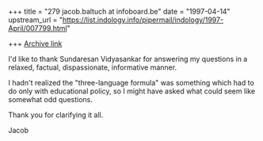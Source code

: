 +++
title = "279 jacob.baltuch at infoboard.be"
date = "1997-04-14"
upstream_url = "https://list.indology.info/pipermail/indology/1997-April/007799.html"

+++
[Archive link](https://list.indology.info/pipermail/indology/1997-April/007799.html)

I'd like to thank Sundaresan Vidyasankar for answering my questions in
a relaxed, factual, dispassionate, informative manner.

I hadn't realized the "three-language formula" was something which had
to do only with educational policy, so I might have asked what could
seem like somewhat odd questions.

Thank you for clarifying it all.

Jacob








